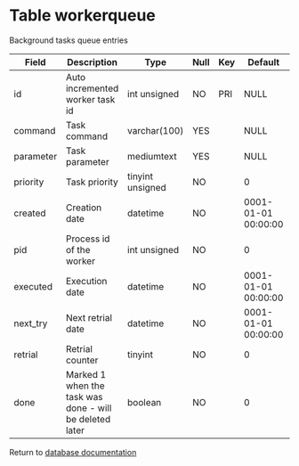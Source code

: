 Table workerqueue
===========
Background tasks queue entries

| Field | Description | Type | Null | Key | Default | Extra |
| ----- | ----------- | ---- | ---- | --- | ------- | ----- |
| id        | Auto incremented worker task id                         | int unsigned     | NO  | PRI | NULL                | auto_increment |    
| command   | Task command                                            | varchar(100)     | YES |     | NULL                |                |    
| parameter | Task parameter                                          | mediumtext       | YES |     | NULL                |                |    
| priority  | Task priority                                           | tinyint unsigned | NO  |     | 0                   |                |    
| created   | Creation date                                           | datetime         | NO  |     | 0001-01-01 00:00:00 |                |    
| pid       | Process id of the worker                                | int unsigned     | NO  |     | 0                   |                |    
| executed  | Execution date                                          | datetime         | NO  |     | 0001-01-01 00:00:00 |                |    
| next_try  | Next retrial date                                       | datetime         | NO  |     | 0001-01-01 00:00:00 |                |    
| retrial   | Retrial counter                                         | tinyint          | NO  |     | 0                   |                |    
| done      | Marked 1 when the task was done - will be deleted later | boolean          | NO  |     | 0                   |                |    

Return to [database documentation](help/database)

